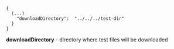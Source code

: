```
{
  (...)
    "downloadDirectory":  "../../../test-dir"
  }
}
```
**downloadDirectory** - directory where test files will be downloaded

